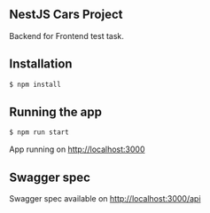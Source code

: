 ## NestJS Cars Project

Backend for Frontend test task.

## Installation

```bash
$ npm install
```

## Running the app

```bash
$ npm run start
```

App running on [http://localhost:3000](http://localhost:3000)

## Swagger spec

Swagger spec available on [http://localhost:3000/api](http://localhost:3000/api)
